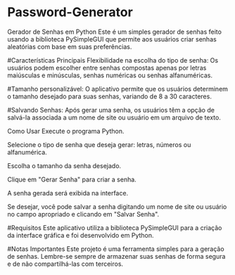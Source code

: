 # Password-Generator

Gerador de Senhas em Python
Este é um simples gerador de senhas feito usando a biblioteca PySimpleGUI que permite aos usuários criar senhas aleatórias com base em suas preferências.

#Características Principais
Flexibilidade na escolha do tipo de senha: Os usuários podem escolher entre senhas compostas apenas por letras maiúsculas e minúsculas, senhas numéricas ou senhas alfanuméricas.

#Tamanho personalizável: O aplicativo permite que os usuários determinem o tamanho desejado para suas senhas, variando de 8 a 30 caracteres.

#Salvando Senhas: Após gerar uma senha, os usuários têm a opção de salvá-la associada a um nome de site ou usuário em um arquivo de texto.

Como Usar
Execute o programa Python.

Selecione o tipo de senha que deseja gerar: letras, números ou alfanumérica.

Escolha o tamanho da senha desejado.

Clique em "Gerar Senha" para criar a senha.

A senha gerada será exibida na interface.

Se desejar, você pode salvar a senha digitando um nome de site ou usuário no campo apropriado e clicando em "Salvar Senha".

#Requisitos
Este aplicativo utiliza a biblioteca PySimpleGUI para a criação da interface gráfica e foi desenvolvido em Python.

#Notas Importantes
Este projeto é uma ferramenta simples para a geração de senhas. Lembre-se sempre de armazenar suas senhas de forma segura e de não compartilhá-las com terceiros.
